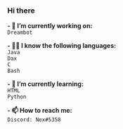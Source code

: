 ### Hi there

**- 🔭 I’m currently working on: <br/>**
      ```Dreambot```

**- 👨‍💻 I know the following languages: <br/>**
      ```Java``` <br/>
      ```Dax``` <br/>
      ```C``` <br/> 
      ```Bash``` <br/>
   
**- 🌱 I’m currently learning: <br/>**
      ```HTML``` <br/>
      ```Python``` <br/>

**- 📫 How to reach me: <br/>**
      ```Discord: Nex#5358```
